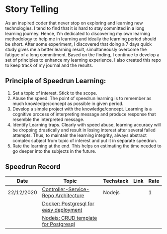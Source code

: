 # Story Telling
As an inspired coder that never stop on exploring and learning new technologies. I tend to find that it is hard to stay committed in a long learning journey. Hence, I'm dedicated to discovering my own learning methodology to help me in learning and ideally the learning period should be short. After some experiment, I discovered that doing a 7 days quick study gives me a better learning result, simultaneously overcome the fatigue of a long commitment. Based on the finding, I continue to develop a set of principles to enhance my learning experience. I also created this repo to keep track of my journal and the results.

## Principle of Speedrun Learning:

1.  Set a topic of interest. Stick to the scope.
2.  Abuse the speed. The point of speedrun learning is to remember as much knowledge/concept as possible in given period.
3. Develop a simple project with the knowledge/concept. Learning is a cognitive process of interpreting message and produce response that resemble the interpreted message.
4. Identify Learning traps. Clearly with speed abuse, learning accuracy will be dropping drastically and result in losing interest after several failed attempts. Thus, to maintain the learning integrity, always abstract complex subject from topic of interest and put it in separate speedrun.
5. Rate the learning at the end. This helps on estimating the time needed to go deeper into the subjects in the future.

## Speedrun Record

| Date | Topic | Techstack | Link | Rate |
|-|-|-|-|-|
|22/12/2020|[Controller-Service-Repo Architecture](https://github.com/robincylee/learn-nodejs-CSR)|Nodejs||1|
||[Docker: Postgresql for easy deployment](https://colorlib.com/wp/wp-content/uploads/sites/2/404-error-page-templates.jpg)|||
||[Nodejs: CRUD template for Postgresql](https://colorlib.com/wp/wp-content/uploads/sites/2/404-error-page-templates.jpg)|||
